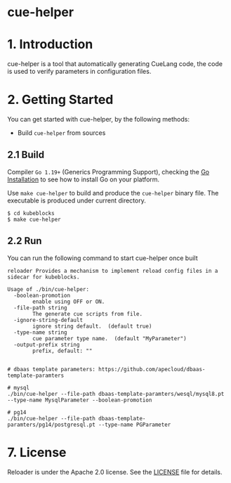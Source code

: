 <h1>cue-helper</h1>

# 1. Introduction

cue-helper is a tool that automatically generating CueLang code, the code is used to verify parameters in configuration files.

# 2. Getting Started

You can get started with cue-helper, by the following methods:
* Build `cue-helper` from sources

## 2.1 Build

Compiler `Go 1.19+` (Generics Programming Support), checking the [Go Installation](https://go.dev/doc/install) to see how to install Go on your platform.

Use `make cue-helper` to build and produce the `cue-helper` binary file. The executable is produced under current directory.

```shell
$ cd kubeblocks
$ make cue-helper
```

## 2.2 Run

You can run the following command to start cue-helper once built

```shell
reloader Provides a mechanism to implement reload config files in a sidecar for kubeblocks.

Usage of ./bin/cue-helper:
  -boolean-promotion
    	enable using OFF or ON.
  -file-path string
    	The generate cue scripts from file.
  -ignore-string-default
    	ignore string default.  (default true)
  -type-name string
    	cue parameter type name.  (default "MyParameter")
  -output-prefix string
    	prefix, default: ""	

```

```shell

# dbaas template parameters: https://github.com/apecloud/dbaas-template-paramters

# mysql
./bin/cue-helper --file-path dbaas-template-paramters/wesql/mysql8.pt --type-name MysqlParameter --boolean-promotion

# pg14
./bin/cue-helper --file-path dbaas-template-paramters/pg14/postgresql.pt --type-name PGParameter

```


# 7. License

Reloader is under the Apache 2.0 license. See the [LICENSE](../../LICENSE) file for details.
